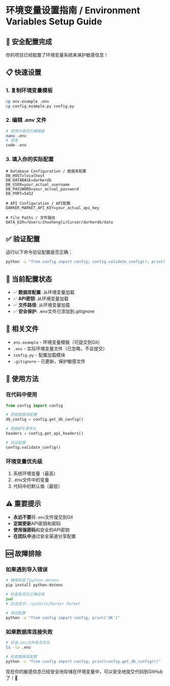 # 环境变量设置指南 / Environment Variables Setup Guide

## 🔐 安全配置完成

你的项目已经配置了环境变量系统来保护敏感信息！

## 📋 快速设置

### 1. 复制环境变量模板
```bash
cp env.example .env
cp config.example.py config.py
```

### 2. 编辑 .env 文件
```bash
# 使用你喜欢的编辑器
nano .env
# 或者
code .env
```

### 3. 填入你的实际配置
```env
# Database Configuration / 数据库配置
DB_HOST=localhost
DB_DATABASE=darkerdb
DB_USER=your_actual_username
DB_PASSWORD=your_actual_password
DB_PORT=5432

# API Configuration / API配置
DARKER_MARKET_API_KEY=your_actual_api_key

# File Paths / 文件路径
DATA_DIR=/Users/zhuohengli/Cursor/darkerdb/data
```

## ✅ 验证配置

运行以下命令验证配置是否正确：

```bash
python -c "from config import config; config.validate_config(); print('✅ 配置验证成功')"
```

## 🔧 当前配置状态

- ✅ **数据库配置**: 从环境变量加载
- ✅ **API密钥**: 从环境变量加载  
- ✅ **文件路径**: 从环境变量加载
- ✅ **安全保护**: .env文件已添加到.gitignore

## 📁 相关文件

- `env.example` - 环境变量模板（可提交到Git）
- `.env` - 实际环境变量文件（已忽略，不会提交）
- `config.py` - 配置加载模块
- `.gitignore` - 已更新，保护敏感文件

## 🚀 使用方法

### 在代码中使用
```python
from config import config

# 获取数据库配置
db_config = config.get_db_config()

# 获取API请求头
headers = config.get_api_headers()

# 验证配置
config.validate_config()
```

### 环境变量优先级
1. 系统环境变量（最高）
2. .env文件中的变量
3. 代码中的默认值（最低）

## ⚠️ 重要提示

- **永远不要**将`.env`文件提交到Git
- **定期更新**API密钥和密码
- **使用强密码**和安全的API密钥
- **在团队中**通过安全渠道分享配置

## 🆘 故障排除

### 如果遇到导入错误
```bash
# 确保安装了python-dotenv
pip install python-dotenv

# 检查是否在正确目录
pwd
# 应该显示: /path/to/Darker Market

# 测试配置
python -c "from config import config; print('OK')"
```

### 如果数据库连接失败
```bash
# 检查.env文件是否存在
ls -la .env

# 检查数据库配置
python -c "from config import config; print(config.get_db_config())"
```

现在你的敏感信息已经安全地存储在环境变量中，可以安全地提交代码到GitHub了！🎉
